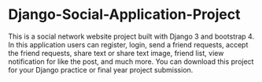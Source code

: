 # Django-Social-Application-Project
This is a social network website project built with Django 3 and bootstrap 4. In this application users can register, login, send a friend requests, accept the friend requests, share text or share text image, friend list, view notification for like the post, and much more. You can download this project for your Django practice or final year project submission.
